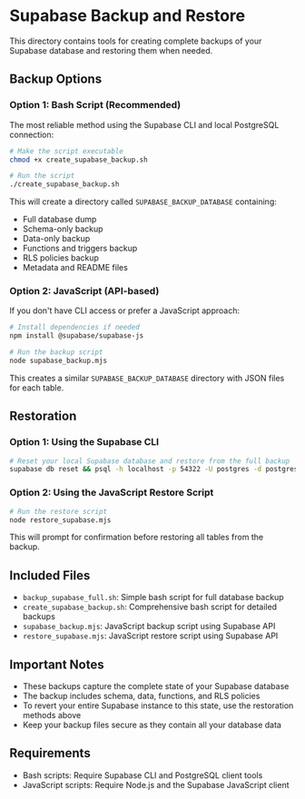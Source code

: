 # Supabase Backup and Restore

This directory contains tools for creating complete backups of your Supabase database and restoring them when needed.

## Backup Options

### Option 1: Bash Script (Recommended)

The most reliable method using the Supabase CLI and local PostgreSQL connection:

```bash
# Make the script executable
chmod +x create_supabase_backup.sh

# Run the script
./create_supabase_backup.sh
```

This will create a directory called `SUPABASE_BACKUP_DATABASE` containing:
- Full database dump
- Schema-only backup
- Data-only backup
- Functions and triggers backup
- RLS policies backup
- Metadata and README files

### Option 2: JavaScript (API-based)

If you don't have CLI access or prefer a JavaScript approach:

```bash
# Install dependencies if needed
npm install @supabase/supabase-js

# Run the backup script
node supabase_backup.mjs
```

This creates a similar `SUPABASE_BACKUP_DATABASE` directory with JSON files for each table.

## Restoration

### Option 1: Using the Supabase CLI

```bash
# Reset your local Supabase database and restore from the full backup
supabase db reset && psql -h localhost -p 54322 -U postgres -d postgres -f SUPABASE_BACKUP_DATABASE/full_backup.sql
```

### Option 2: Using the JavaScript Restore Script

```bash
# Run the restore script
node restore_supabase.mjs
```

This will prompt for confirmation before restoring all tables from the backup.

## Included Files

- `backup_supabase_full.sh`: Simple bash script for full database backup
- `create_supabase_backup.sh`: Comprehensive bash script for detailed backups
- `supabase_backup.mjs`: JavaScript backup script using Supabase API
- `restore_supabase.mjs`: JavaScript restore script using Supabase API

## Important Notes

- These backups capture the complete state of your Supabase database
- The backup includes schema, data, functions, and RLS policies
- To revert your entire Supabase instance to this state, use the restoration methods above
- Keep your backup files secure as they contain all your database data

## Requirements

- Bash scripts: Require Supabase CLI and PostgreSQL client tools
- JavaScript scripts: Require Node.js and the Supabase JavaScript client